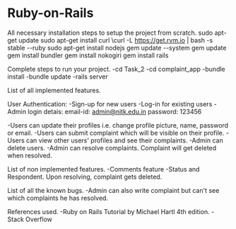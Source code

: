 # Ruby-on-Rails
All necessary installation steps to setup the project from scratch.
sudo apt-get update
sudo apt-get install curl
\curl -L https://get.rvm.io | bash -s stable --ruby
sudo apt-get install nodejs
gem update --system
gem update
gem install bundler
gem install nokogiri
gem install rails

Complete steps to run your project.
-cd Task_2
-cd complaint_app
-bundle install
-bundle update
-rails server

List of all implemented features.

User Authentication:
-Sign-up for new users
-Log-in for existing users
-Admin login detais: 
	email-id: admin@nitk.edu.in 
	password: 123456

-Users can update their profiles i.e. change profile picture, name, password or email.
-Users can submit complaint which will be visible on their profile.
-Users can view other users' profiles and see their complaints.
-Admin can delete users.
-Admin can resolve complaints. Complaint will get deleted when resolved.

List of non implemented features.
-Comments feature
-Status and Respondent. Upon resolving, complaint gets deleted.

List of all the known bugs.
-Admin can also write complaint but can't see which complaints he has resolved.

References used.
-Ruby on Rails Tutorial by Michael Hartl 4th edition.
-Stack Overflow

